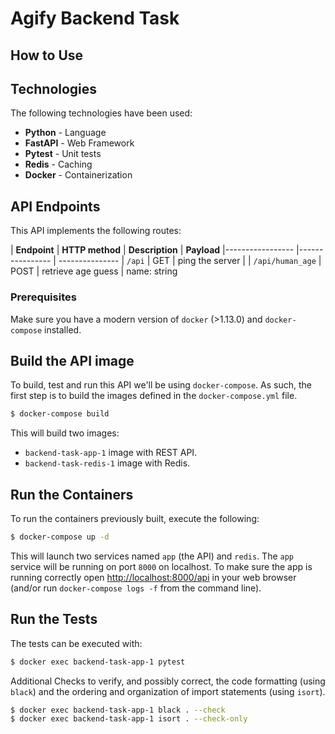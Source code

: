 # Agify Backend Task

## How to Use

## Technologies

The following technologies have been used:

- **Python** - Language
- **FastAPI** - Web Framework
- **Pytest** - Unit tests
- **Redis** - Caching
- **Docker** - Containerization

## API Endpoints

This API implements the following routes:

| **Endpoint**     	| **HTTP method**    | **Description**      	| **Payload** 
|-----------------	|----------------  	 | ---------------
| `/api`     	    | GET           	 | ping the server    	    |
| `/api/human_age`	| POST       	     | retrieve age  guess  	| name: string


### Prerequisites
Make sure you have a modern version of `docker` (>1.13.0) and `docker-compose` installed.

## Build the API image

To build, test and run this API we'll be using `docker-compose`. As such, the first step
is to build the images defined in the `docker-compose.yml` file.

```bash
$ docker-compose build
```

This will build two images:

- `backend-task-app-1` image with REST API.
- `backend-task-redis-1` image with Redis.

## Run the Containers
 
To run the containers previously built, execute the following:
 
```bash
$ docker-compose up -d
```

This will launch two services named `app` (the API) and `redis`. The `app` service will be running on port `8000` on localhost. 
To make sure the app is running correctly open [http://localhost:8000/api](http://localhost:8000/api) in 
your web browser (and/or run `docker-compose logs -f` from the command line). 

## Run the Tests

The tests can be executed with:

```bash
$ docker exec backend-task-app-1 pytest
```

Additional Checks to verify, and possibly correct, the code formatting 
(using `black`) and the ordering and organization of import statements (using `isort`).

```bash
$ docker exec backend-task-app-1 black . --check
$ docker exec backend-task-app-1 isort . --check-only
```

